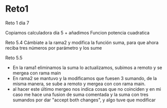 # Reto1
Reto 1 dia 7 

Copiamos calculadora día 5 + añadimos Funcion potencia cuadratica


Reto 5.4
Cámbiate a la rama2 y modifica la función suma, para que ahora reciba tres
números por parámetro y los sume

Reto 5.5
- En la rama1 eliminamos la suma lo actualizamos, subimos a remoto y se mergea con rama main
- En rama2 se mantuvo y la modificamos que fuesen 3 sumando, de la misma manera, se sube a remoto y mergea con con rama main.
- al hacer este último mergeo nos indica cosas que no coinciden y en mi caso me hace una fusion de suma comentada y la suma con tres sumandos por dar "accept both changes", y algo tuve que modificar